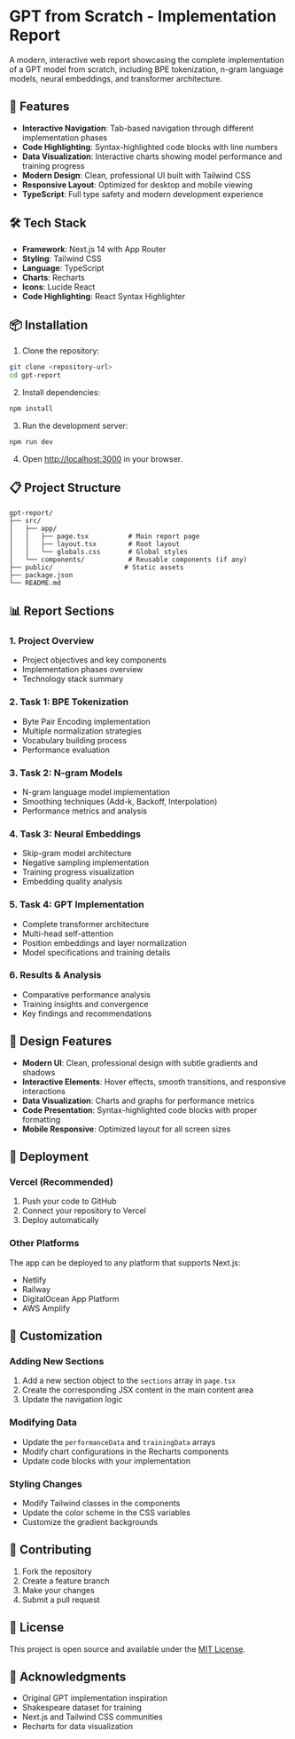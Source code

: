 # GPT from Scratch - Implementation Report

A modern, interactive web report showcasing the complete implementation of a GPT model from scratch, including BPE tokenization, n-gram language models, neural embeddings, and transformer architecture.

## 🚀 Features

- **Interactive Navigation**: Tab-based navigation through different implementation phases
- **Code Highlighting**: Syntax-highlighted code blocks with line numbers
- **Data Visualization**: Interactive charts showing model performance and training progress
- **Modern Design**: Clean, professional UI built with Tailwind CSS
- **Responsive Layout**: Optimized for desktop and mobile viewing
- **TypeScript**: Full type safety and modern development experience

## 🛠️ Tech Stack

- **Framework**: Next.js 14 with App Router
- **Styling**: Tailwind CSS
- **Language**: TypeScript
- **Charts**: Recharts
- **Icons**: Lucide React
- **Code Highlighting**: React Syntax Highlighter

## 📦 Installation

1. Clone the repository:
```bash
git clone <repository-url>
cd gpt-report
```

2. Install dependencies:
```bash
npm install
```

3. Run the development server:
```bash
npm run dev
```

4. Open [http://localhost:3000](http://localhost:3000) in your browser.

## 📋 Project Structure

```
gpt-report/
├── src/
│   ├── app/
│   │   ├── page.tsx          # Main report page
│   │   ├── layout.tsx        # Root layout
│   │   └── globals.css       # Global styles
│   └── components/           # Reusable components (if any)
├── public/                  # Static assets
├── package.json
└── README.md
```

## 📊 Report Sections

### 1. Project Overview
- Project objectives and key components
- Implementation phases overview
- Technology stack summary

### 2. Task 1: BPE Tokenization
- Byte Pair Encoding implementation
- Multiple normalization strategies
- Vocabulary building process
- Performance evaluation

### 3. Task 2: N-gram Models
- N-gram language model implementation
- Smoothing techniques (Add-k, Backoff, Interpolation)
- Performance metrics and analysis

### 4. Task 3: Neural Embeddings
- Skip-gram model architecture
- Negative sampling implementation
- Training progress visualization
- Embedding quality analysis

### 5. Task 4: GPT Implementation
- Complete transformer architecture
- Multi-head self-attention
- Position embeddings and layer normalization
- Model specifications and training details

### 6. Results & Analysis
- Comparative performance analysis
- Training insights and convergence
- Key findings and recommendations

## 🎨 Design Features

- **Modern UI**: Clean, professional design with subtle gradients and shadows
- **Interactive Elements**: Hover effects, smooth transitions, and responsive interactions
- **Data Visualization**: Charts and graphs for performance metrics
- **Code Presentation**: Syntax-highlighted code blocks with proper formatting
- **Mobile Responsive**: Optimized layout for all screen sizes

## 🚀 Deployment

### Vercel (Recommended)
1. Push your code to GitHub
2. Connect your repository to Vercel
3. Deploy automatically

### Other Platforms
The app can be deployed to any platform that supports Next.js:
- Netlify
- Railway
- DigitalOcean App Platform
- AWS Amplify

## 📝 Customization

### Adding New Sections
1. Add a new section object to the `sections` array in `page.tsx`
2. Create the corresponding JSX content in the main content area
3. Update the navigation logic

### Modifying Data
- Update the `performanceData` and `trainingData` arrays
- Modify chart configurations in the Recharts components
- Update code blocks with your implementation

### Styling Changes
- Modify Tailwind classes in the components
- Update the color scheme in the CSS variables
- Customize the gradient backgrounds

## 🤝 Contributing

1. Fork the repository
2. Create a feature branch
3. Make your changes
4. Submit a pull request

## 📄 License

This project is open source and available under the [MIT License](LICENSE).

## 🙏 Acknowledgments

- Original GPT implementation inspiration
- Shakespeare dataset for training
- Next.js and Tailwind CSS communities
- Recharts for data visualization
